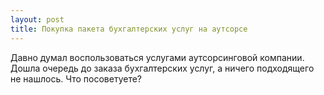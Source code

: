 ```yaml
---
layout: post 
title: Покупка пакета бухгалтерских услуг на аутсорсе
--- 
```

Давно думал воспользоваться услугами аутсорсинговой компании. Дошла очередь до заказа бухгалтерских услуг, а ничего подходящего не нашлось. Что посоветуете?
